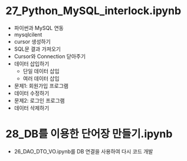 # 27_Python_MySQL_interlock.ipynb
- 파이썬과 MySQL 연동
- mysqlcilent
- cursor 생성하기
- SQL문 결과 가져오기
- Cursor와 Connection 닫아주기
- 데이터 삽입하기
    - 단일 데이터 삽입
    - 여러 데이터 삽입
- 문제1: 회원가입 프로그램
- 데이터 수정하기
- 문제2: 로그인 프로그램
- 데이터 삭제하기

# 28_DB를 이용한 단어장 만들기.ipynb
- 26_DAO_DTO_VO.ipynb를 DB 연결을 사용하여 다시 코드 개발